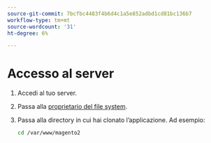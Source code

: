 ```yaml
---
source-git-commit: 7bcfbc4483f4b6d4c1a5e852adbd1cd81bc136b7
workflow-type: tm+mt
source-wordcount: '31'
ht-degree: 6%

---
```

# Accesso al server

1. Accedi al tuo server.
1. Passa alla [proprietario del file system](https://devdocs.magento.com/guides/v2.4/install-gde/prereq/file-sys-perms-over.html).
1. Passa alla directory in cui hai clonato l’applicazione. Ad esempio:

   ```bash
   cd /var/www/magento2
   ```
